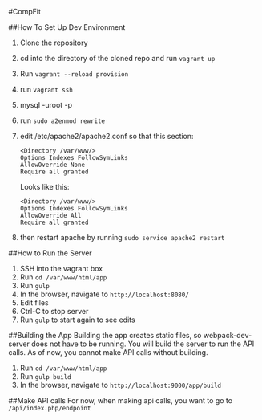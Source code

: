 #CompFit

##How To Set Up Dev Environment

1. Clone the repository
2. cd into the directory of the cloned repo and run `vagrant up`
3. Run `vagrant --reload provision`
4. run `vagrant ssh`
5. mysql -uroot -p
6. run `sudo a2enmod rewrite`
7. edit /etc/apache2/apache2.conf so that this section:

	```
	<Directory /var/www/>
	Options Indexes FollowSymLinks
	AllowOverride None
	Require all granted
	```

	Looks like this:


	```
	<Directory /var/www/>
	Options Indexes FollowSymLinks
	AllowOverride All
	Require all granted
	```
8. then restart apache by running `sudo service apache2 restart`

##How to Run the Server
1. SSH into the vagrant box
2. Run `cd /var/www/html/app`
3. Run `gulp`
4. In the browser, navigate to `http://localhost:8080/`
5. Edit files
6. Ctrl-C to stop server
7. Run `gulp` to start again to see edits

##Building the App
Building the app creates static files, so webpack-dev-server does not have to be running.
You will build the server to run the API calls. As of now, you cannot make API calls without building.
1. Run `cd /var/www/html/app`
2. Run `gulp build`
3. In the browser, navigate to `http://localhost:9000/app/build`

##Make API calls
For now, when making api calls, you want to go to `/api/index.php/endpoint`
